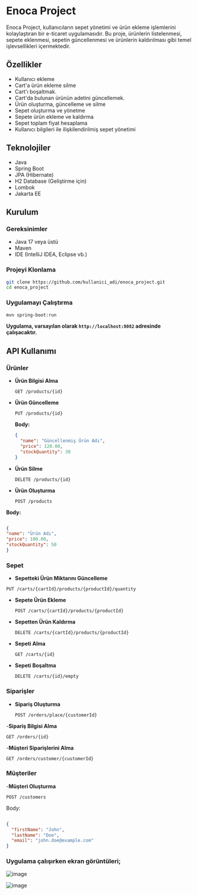 # Enoca Project

Enoca Project, kullanıcıların sepet yönetimi ve ürün ekleme işlemlerini kolaylaştıran bir e-ticaret uygulamasıdır. Bu proje, ürünlerin listelenmesi, sepete eklenmesi, sepetin güncellenmesi ve ürünlerin kaldırılması gibi temel işlevsellikleri içermektedir.

## Özellikler
- Kullanıcı ekleme
- Cart'a ürün ekleme silme
- Cart'ı boşaltmak.
- Cart'da bulunan ürünün adetini güncellemek. 
- Ürün oluşturma, güncelleme ve silme
- Sepet oluşturma ve yönetme
- Sepete ürün ekleme ve kaldırma
- Sepet toplam fiyat hesaplama
- Kullanıcı bilgileri ile ilişkilendirilmiş sepet yönetimi

## Teknolojiler

- Java
- Spring Boot
- JPA (Hibernate)
- H2 Database (Geliştirme için)
- Lombok
- Jakarta EE

## Kurulum

### Gereksinimler

- Java 17 veya üstü
- Maven
- IDE (IntelliJ IDEA, Eclipse vb.)

### Projeyi Klonlama

```bash
git clone https://github.com/kullanici_adi/enoca_project.git
cd enoca_project
 ```

### Uygulamayı Çalıştırma
```bash
mvn spring-boot:run
 ```
 **Uygulama, varsayılan olarak `http://localhost:8082` adresinde çalışacaktır.**
## API Kullanımı

### Ürünler

- **Ürün Bilgisi Alma**

  `GET /products/{id}`

- **Ürün Güncelleme**

  `PUT /products/{id}`

  **Body:**
  ```json
  {
    "name": "Güncellenmiş Ürün Adı",
    "price": 120.00,
    "stockQuantity": 30
  }
  ```
- **Ürün Silme**

  `DELETE /products/{id}`

- **Ürün Oluşturma**

  `POST /products`

**Body:**
  ```json

{
  "name": "Ürün Adı",
  "price": 100.00,
  "stockQuantity": 50
}
```
 ### Sepet
  - **Sepetteki Ürün Miktarını Güncelleme**

  `PUT /carts/{cartId}/products/{productId}/quantity`


- **Sepete Ürün Ekleme**

  `POST /carts/{cartId}/products/{productId}`


- **Sepetten Ürün Kaldırma**

  `DELETE /carts/{cartId}/products/{productId}`

- **Sepeti Alma**

  `GET /carts/{id}`

- **Sepeti Boşaltma**

  `DELETE /carts/{id}/empty`

 ### Siparişler
- **Sipariş Oluşturma**

  `POST /orders/place/{customerId}`


-**Sipariş Bilgisi Alma**

  `GET /orders/{id}`

-**Müşteri Siparişlerini Alma**

  `GET /orders/customer/{customerId}`

### Müşteriler
-**Müşteri Oluşturma**

  `POST /customers`

Body:

```json

{
  "firstName": "John",
  "lastName": "Doe",
  "email": "john.doe@example.com"
}
```
### Uygulama çalışırken ekran görüntüleri;
![image](https://github.com/user-attachments/assets/5a8a03a7-7199-4df9-8ca0-d3fc14c8390f)

![image](https://github.com/user-attachments/assets/3e02bdf6-b655-46d8-bbd4-1679c72511ae)



